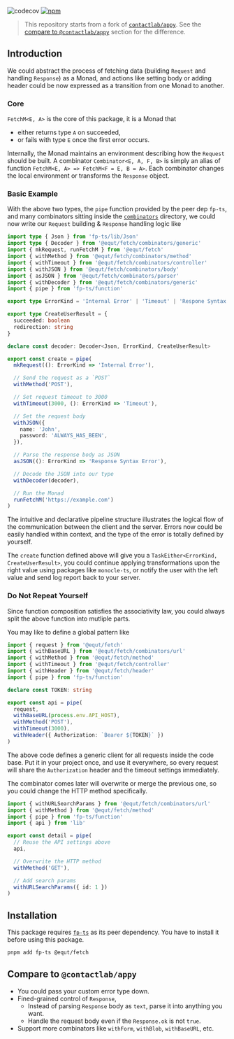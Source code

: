 ![codecov](https://badgen.net/codecov/c/github/equt/fetch)
[![npm](https://badgen.net/npm/v/@equt/fetch)](https://www.npmjs.com/package/@equt/fetch)

> This repository starts from a fork of
> [`contactlab/appy`](https://github.com/contactlab/appy). See the
> [compare to `@contactlab/appy`](#compare-to-contactlabappy) section for the
> difference.

## Introduction

We could abstract the process of fetching data (building `Request` and handling
`Response`) as a Monad, and actions like setting body or adding header could be now expressed as a transition
from one Monad to another.

### Core

`FetchM<E, A>` is the core of this package, it is a Monad that

- either returns type `A` on succeeded,
- or fails with type `E` once the first error occurs.

Internally, the Monad maintains an environment describing how the `Request`
should be built. A combinator `Combinator<E, A, F, B>` is simply an alias of
function `FetchM<E, A> => FetchM<F = E, B = A>`. Each combinator changes the
local environment or transforms the `Response` object.

### Basic Example

With the above two types, the `pipe` function provided by the peer dep `fp-ts`,
and many combinators sitting inside the [`combinators`](/src/combinators)
directory, we could now write our `Request` building & `Response` handling logic
like

```typescript
import type { Json } from 'fp-ts/lib/Json'
import type { Decoder } from '@equt/fetch/combinators/generic'
import { mkRequest, runFetchM } from '@equt/fetch'
import { withMethod } from '@equt/fetch/combinators/method'
import { withTimeout } from '@equt/fetch/combinators/controller'
import { withJSON } from '@equt/fetch/combinators/body'
import { asJSON } from '@equt/fetch/combinators/parser'
import { withDecoder } from '@equt/fetch/combinators/generic'
import { pipe } from 'fp-ts/function'

export type ErrorKind = 'Internal Error' | 'Timeout' | 'Respone Syntax Error'

export type CreateUserResult = {
  succeeded: boolean
  redirection: string
}

declare const decoder: Decoder<Json, ErrorKind, CreateUserResult>

export const create = pipe(
  mkRequest((): ErrorKind => 'Internal Error'),

  // Send the request as a `POST`
  withMethod('POST'),

  // Set request timeout to 3000
  withTimeout(3000, (): ErrorKind => 'Timeout'),

  // Set the request body
  withJSON({
    name: 'John',
    password: 'ALWAYS_HAS_BEEN',
  }),

  // Parse the response body as JSON
  asJSON((): ErrorKind => 'Response Syntax Error'),

  // Decode the JSON into our type
  withDecoder(decoder),

  // Run the Monad
  runFetchM('https://example.com')
)
```

The intuitive and declarative pipeline structure illustrates the logical flow of
the communication between the client and the server. Errors now could be easily
handled within context, and the type of the error is totally defined by
yourself.

The `create` function defined above will give you a
`TaskEither<ErrorKind, CreateUserResult>`, you could continue applying
transformations upon the right value using packages like `monocle-ts`, or notify
the user with the left value and send log report back to your server.

### Do Not Repeat Yourself

Since function composition satisfies the associativity law, you could always
split the above function into mutliple parts.

You may like to define a global pattern like

```typescript
import { request } from '@equt/fetch'
import { withBaseURL } from '@equt/fetch/combinators/url'
import { withMethod } from '@equt/fetch/method'
import { withTimeout } from '@equt/fetch/controller'
import { withHeader } from '@equt/fetch/header'
import { pipe } from 'fp-ts/function'

declare const TOKEN: string

export const api = pipe(
  request,
  withBaseURL(process.env.API_HOST),
  withMethod('POST'),
  withTimeout(3000),
  withHeader({ Authorization: `Bearer ${TOKEN}` })
)
```

The above code defines a generic client for all requests inside the code base.
Put it in your project once, and use it everywhere, so every request will share
the `Authorization` header and the timeout settings immediately.

The combinator comes later will overwrite or merge the previous one, so you
could change the HTTP method specifically.

```typescript
import { withURLSearchParams } from '@equt/fetch/combinators/url'
import { withMethod } from '@equt/fetch/method'
import { pipe } from 'fp-ts/function'
import { api } from 'lib'

export const detail = pipe(
  // Reuse the API settings above
  api,

  // Overwrite the HTTP method
  withMethod('GET'),

  // Add search params
  withURLSearchParams({ id: 1 })
)
```

## Installation

This package requires [`fp-ts`](https://github.com/gcanti/fp-ts) as its peer
dependency. You have to install it before using this package.

```sh
pnpm add fp-ts @equt/fetch
```

## Compare to `@contactlab/appy`

- You could pass your custom error type down.
- Fined-grained control of `Response`,
  - Instead of parsing `Response` body as `text`, parse it into anything you
    want.
  - Handle the request body even if the `Response.ok` is not `true`.
- Support more combinators like `withForm`, `withBlob`, `withBaseURL`, etc.
